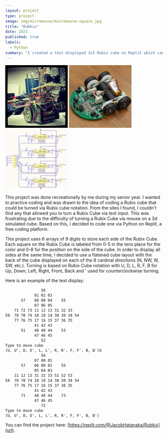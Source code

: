```yaml
---
layout: project
type: project
image: img/micromouse/micromouse-square.jpg
title: "Rubkix"
date: 2023
published: true
labels:
  - Python
summary: "I created a text-displayed 3x3 Rubix cube on Replit which can be turned in any direction via text input."
---
```


<div class="text-center p-4">
  <img width="200px" src="../img/micromouse/micromouse-robot.png" class="img-thumbnail" >
  <img width="200px" src="../img/micromouse/micromouse-robot-2.jpg" class="img-thumbnail" >
  <img width="200px" src="../img/micromouse/micromouse-circuit.png" class="img-thumbnail" >
</div>

This project was done recreationally by me during my senior year. I wanted to practice coding and was drawn to the idea of coding a Rubix cube that could be turned via Rubix cube notation. From the sites I found, I couldn't find any that allowed you to turn a Rubix Cube via text input. This was frustrating due to the difficulty of turning a Rubix Cube via mouse on a 3d simulated cube. Based on this, I decided to code one via Python on Replit, a free coding platform.

This project uses 6 arrays of 9 digits to store each side of the Rubix Cube. Each square on the Rubix Cube is labeled from 0-5 in the tens place for the color and 0-8 for the position on the side of the cube. In order to display all sides at the same time, I decided to use a flatened cube layout with the back of the cube displayed on each of the 8 cardinal directions (N, NW, W, SW, etc.). Turning is based on Rubix Cube notation with U, D, L, R, F, B for Up, Down, Left, Right, Front, Back and ' used for counterclockwise turning. 

Here is an example of the text display:

```
                56
             01 02 03
       57    08 00 04    55
             07 06 05
    71 72 73 11 12 13 31 32 33
58  78 70 74 18 10 14 38 30 34 54
    77 76 75 17 16 15 37 36 35
             41 42 43
       51    48 40 44    53
             47 46 45
                52
Type to move cube
(U, U', D, D', L, L', R, R', F, F', B, B')U
                56
             07 08 01
       57    06 00 02    55
             05 04 03
    11 12 13 31 32 33 51 52 53
58  78 70 74 18 10 14 38 30 34 54
    77 76 75 17 16 15 37 36 35
             41 42 43
       71    48 40 44    73
             47 46 45
                72
Type to move cube
(U, U', D, D', L, L', R, R', F, F', B, B')
```

You can find the project here: [https://replit.com/@JacobHatanaka/Rubkix](url).

